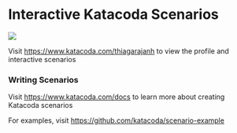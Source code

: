 # Interactive Katacoda Scenarios

[![](http://shields.katacoda.com/katacoda/thiagarajanh/count.svg)](https://www.katacoda.com/thiagarajanh "Get your profile on Katacoda.com")

Visit https://www.katacoda.com/thiagarajanh to view the profile and interactive scenarios

### Writing Scenarios
Visit https://www.katacoda.com/docs to learn more about creating Katacoda scenarios

For examples, visit https://github.com/katacoda/scenario-example
